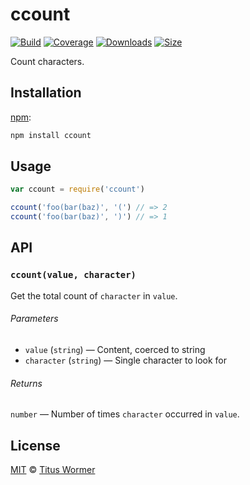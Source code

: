 # ccount

[![Build][build-badge]][build]
[![Coverage][coverage-badge]][coverage]
[![Downloads][downloads-badge]][downloads]
[![Size][size-badge]][size]

Count characters.

## Installation

[npm][]:

```bash
npm install ccount
```

## Usage

```javascript
var ccount = require('ccount')

ccount('foo(bar(baz)', '(') // => 2
ccount('foo(bar(baz)', ')') // => 1
```

## API

### `ccount(value, character)`

Get the total count of `character` in `value`.

###### Parameters

- `value` (`string`) — Content, coerced to string
- `character` (`string`) — Single character to look for

###### Returns

`number` — Number of times `character` occurred in `value`.

## License

[MIT][license] © [Titus Wormer][author]

<!-- Definitions -->

[build-badge]: https://img.shields.io/travis/wooorm/ccount.svg
[build]: https://travis-ci.org/wooorm/ccount
[coverage-badge]: https://img.shields.io/codecov/c/github/wooorm/ccount.svg
[coverage]: https://codecov.io/github/wooorm/ccount
[downloads-badge]: https://img.shields.io/npm/dm/ccount.svg
[downloads]: https://www.npmjs.com/package/ccount
[size-badge]: https://img.shields.io/bundlephobia/minzip/ccount.svg
[size]: https://bundlephobia.com/result?p=ccount
[npm]: https://docs.npmjs.com/cli/install
[license]: license
[author]: https://wooorm.com
